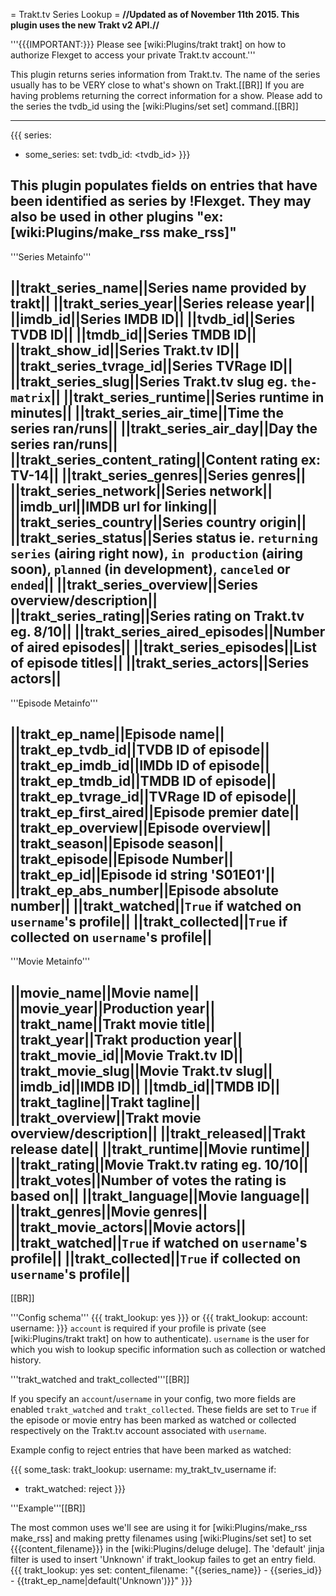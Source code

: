 = Trakt.tv Series Lookup =
**//Updated as of November 11th 2015. This plugin uses the new Trakt v2 API.//**

'''{{{IMPORTANT:}}} Please see [wiki:Plugins/trakt trakt] on how to authorize Flexget to access your private Trakt.tv account.'''

This plugin returns series information from Trakt.tv. The name of the series usually has to be VERY close to what's shown on Trakt.[[BR]]
If you are having problems returning the correct information for a show. Please add to the series the tvdb_id using the [wiki:Plugins/set set] command.[[BR]]

----

{{{
series:
  - some_series:
      set:
        tvdb_id: <tvdb_id>
}}}

This plugin populates fields on entries that have been identified as series by !Flexget. They may also be used in other plugins "ex:[wiki:Plugins/make_rss make_rss]"
----
'''Series Metainfo'''

||trakt_series_name||Series name provided by trakt||
||trakt_series_year||Series release year||
||imdb_id||Series IMDB ID||
||tvdb_id||Series TVDB ID||
||tmdb_id||Series TMDB ID||
||trakt_show_id||Series Trakt.tv ID||
||trakt_series_tvrage_id||Series TVRage ID||
||trakt_series_slug||Series Trakt.tv slug eg. `the-matrix`||
||trakt_series_runtime||Series runtime in minutes||
||trakt_series_air_time||Time the series ran/runs||
||trakt_series_air_day||Day the series ran/runs||
||trakt_series_content_rating||Content rating ex: TV-14||
||trakt_series_genres||Series genres||
||trakt_series_network||Series network||
||imdb_url||IMDB url for linking||
||trakt_series_country||Series country origin||
||trakt_series_status||Series status ie. `returning series` (airing right now), `in production` (airing soon), `planned` (in development), `canceled` or `ended`||
||trakt_series_overview||Series overview/description||
||trakt_series_rating||Series rating on Trakt.tv eg. 8/10||
||trakt_series_aired_episodes||Number of aired episodes||
||trakt_series_episodes||List of episode titles||
||trakt_series_actors||Series actors||
----
'''Episode Metainfo'''

||trakt_ep_name||Episode name||
||trakt_ep_tvdb_id||TVDB ID of episode||
||trakt_ep_imdb_id||IMDb ID of episode||
||trakt_ep_tmdb_id||TMDB ID of episode||
||trakt_ep_tvrage_id||TVRage ID of episode||
||trakt_ep_first_aired||Episode premier date||
||trakt_ep_overview||Episode overview||
||trakt_season||Episode season||
||trakt_episode||Episode Number||
||trakt_ep_id||Episode id string 'S01E01'||
||trakt_ep_abs_number||Episode absolute number||
||trakt_watched||`True` if watched on `username`'s profile||
||trakt_collected||`True` if collected on `username`'s profile||
----
'''Movie Metainfo'''

||movie_name||Movie name||
||movie_year||Production year||
||trakt_name||Trakt movie title||
||trakt_year||Trakt production year||
||trakt_movie_id||Movie Trakt.tv ID||
||trakt_movie_slug||Movie Trakt.tv slug||
||imdb_id||IMDB ID||
||tmdb_id||TMDB ID||
||trakt_tagline||Trakt tagline||
||trakt_overview||Trakt movie overview/description||
||trakt_released||Trakt release date||
||trakt_runtime||Movie runtime||
||trakt_rating||Movie Trakt.tv rating eg. 10/10||
||trakt_votes||Number of votes the rating is based on||
||trakt_language||Movie language||
||trakt_genres||Movie genres||
||trakt_movie_actors||Movie actors||
||trakt_watched||`True` if watched on `username`'s profile||
||trakt_collected||`True` if collected on `username`'s profile||
----
[[BR]]

'''Config schema'''
{{{
trakt_lookup: yes
}}}
or
{{{
trakt_lookup:
   account: <flexget account name>
   username: <trakt username>
}}}
`account` is required if your profile is private (see [wiki:Plugins/trakt trakt] on how to authenticate). `username` is the user for which you wish to lookup specific information such as collection or watched history.

'''trakt_watched and trakt_collected'''[[BR]]

If you specify an `account`/`username` in your config, two more fields are enabled `trakt_watched` and `trakt_collected`. These fields are set to `True` if the episode or movie entry has been marked as watched or collected respectively on the Trakt.tv account associated with `username`.

Example config to reject entries that have been marked as watched:

{{{
some_task:
  trakt_lookup:
    username: my_trakt_tv_username
  if:
   - trakt_watched: reject
}}}

'''Example'''[[BR]]

The most common uses we'll see are using it for [wiki:Plugins/make_rss make_rss] and making pretty filenames using [wiki:Plugins/set set] to set {{{content_filename}}} in the [wiki:Plugins/deluge deluge]. The 'default' jinja filter is used to insert 'Unknown' if trakt_lookup failes to get an entry field.
{{{
trakt_lookup: yes
set:
  content_filename: "{{series_name}} - {{series_id}} - {{trakt_ep_name|default('Unknown')}}"
}}}